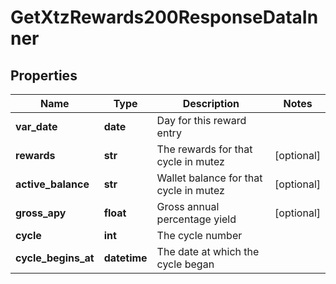 # GetXtzRewards200ResponseDataInner


## Properties
Name | Type | Description | Notes
------------ | ------------- | ------------- | -------------
**var_date** | **date** | Day for this reward entry | 
**rewards** | **str** | The rewards for that cycle in mutez | [optional] 
**active_balance** | **str** | Wallet balance for that cycle in mutez | [optional] 
**gross_apy** | **float** | Gross annual percentage yield | [optional] 
**cycle** | **int** | The cycle number | 
**cycle_begins_at** | **datetime** | The date at which the cycle began | 


